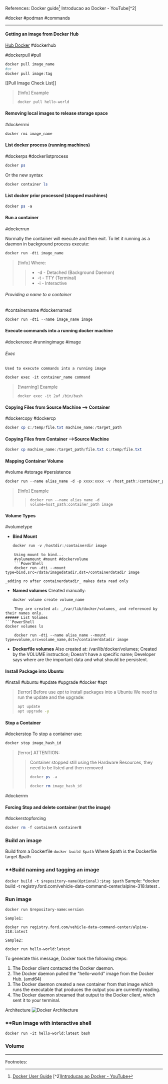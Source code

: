References:
Docker guide[^1]
Introducao ao Docker - YouTube[^2]

#docker #podman #commands
***
#### Getting an image from Docker Hub
[Hub Docker](https://hub.docker.com/)
#dockerhub

#dockerpull #pull
```Powershell
docker pull image_name
#or 
docker pull image:tag
```

[[Pull Image Check List]]

>[!info] Example
>```
>docker pull hello-world
>```
>


#### Removing local images to release storage space
#dockerrmi
```PowerShell
docker rmi image_name
```


#### List docker process (running machines)
#dockerps #dockerlistprocess
```PowerShell
docker ps
```
Or the new syntax
```PowerShell
docker container ls
```

#### List docker prior processed (stopped machines)
```PowerShell
docker ps -a
```

#### Run a container
#dockerrun

Normally the container will execute and then exit.
To let it running as a daemon in background process execute:
```PowerShell
docker run -dti image_name
```
>[!info] Where:
>> - -d - Detached (Background Daemon)
>> - -t - TTY (Terminal)
>> - -i - Interactive
###### Providing a name to a container
#containername #dockernamed
```PowerShell
docker run -dti --name image_name image
```

#### Execute commands into a running docker machine
#dockerexec #runningimage #image
###### Exec
	Used to execute commands into a running image

```PowerShell
docker exec -it container_name command
```
>[!warning] Example
>``` 
>docker exec -it 2af /bin/bash
>```

#### Copying Files from Source Machine --> Container
#dockercopy #dockercp
```PowerShell
docker cp c:/temp/file.txt machine_name:/target_path
```

#### Copying Files from Container -->Source Machine
```PowerShell
docker cp machine_name:/target_path/file.txt c:/temp/file.txt 
```


#### Mapping Container Volume
#volume #storage #persistence

```PowerShell
docker run --name alias_name -d -p xxxx:xxxx -v /host_path:/container_path image
```
>[!info] Example
>>```docker run --name alias_name -d volume=host_path:container_path image```

#### Volume Types
#volumetype

- **Bind Mount**
	```PowerShell
	docker run -v /hostdir:/containerdir image
```
	Using mount to bind...
	#volumemount #mount #dockervolume
	```PowerShell
	docker run -dti --mount type=bind,src=/data/imagedatadir,dst=/containerdatadir image
```
	_adding ro after containerdatadir_ makes data read only
	

- **Named volumes**
	Created manually:
	```PowerShell
	docker volume create volume_name
```
	They are created at: _/var/lib/docker/volumes_ and referenced by their names only.
###### List Volumes
```PowerShell
docker volumes ls
```

```PowerShel
	docker run -dti --name alias_name --mount type=volume,src=volume_name,dst=/containerdatadir image
```

- **Dockerfile volumes**
	Also created at: /var/lib/docker/volumes;
	Created by the VOLUME instruction;
	Doesn't have a specific name;
	Developer says where are the important data and what should be persistent.


#### Install Package into Ubuntu
#install #ubuntu #update #upgrade #docker #apt

>[!error] Before use _apt_ to install packages into a Ubuntu
>We need to run the update and the upgrade:
>```bash
>apt update
>apt upgrade -y
>```


#### Stop a Container
#dockerstop
To stop a container use:
```PowerShell
docker stop image_hash_id
```
>[!error] ATTENTION:
>> Container stopped still using the Hardware Resources,
>> they need to be listed and then removed
>> ```PowerShell
>> docker ps -a
>> ```
>> ```PowerShell
>> docker rm image_hash_id
>> ```
#dockerrm 

#### Forcing Stop and delete container (not the image)
#dockerstopforcing

```PowerShell
docker rm -f containerA containerB
```


### **Build an image**

Build from a Dockerfile
``docker build $path``
	Where $path is the Dockerfile target $path

### **Build naming and tagging an image

``docker build -t $repository-name(Optional):$tag $path``
	Sample:
	*docker build -t registry.ford.com/vehicle-data-command-center/alpine-318:latest **.**


### **Run image**

```
docker run $repository-name:version
```
	Sample1:
```
docker run registry.ford.com/vehicle-data-command-center/alpine-318:latest
```
	Sample2:
```
docker run hello-world:latest
```
To generate this message, Docker took the following steps:
 1. The Docker client contacted the Docker daemon.
 2. The Docker daemon pulled the "hello-world" image from the Docker Hub.
    (amd64)
 3. The Docker daemon created a new container from that image which runs the
    executable that produces the output you are currently reading.
 4. The Docker daemon streamed that output to the Docker client, which sent it
    to your terminal.

Architecture
![Docker Architecture](https://docs.docker.com/assets/images/architecture.svg)

### **Run image with interactive shell

```
docker run -it hello-world:latest bash
```



###  **Volume**



***
Footnotes:
[^1]: [Docker User Guide](https://docs.docker.com/get-started/overview/)
[^2][Introducao ao Docker - YouTube](https://www.youtube.com/watch?v=h8oTCmmu-d0)
